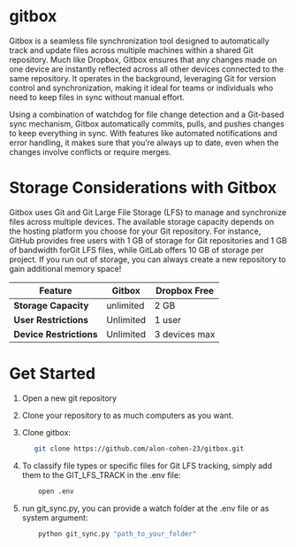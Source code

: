 # gitboxGitbox is a seamless file synchronization tool designed to automatically track and update files across multiple machines within a shared Git repository. Much like Dropbox, Gitbox ensures that any changes made on one device are instantly reflected across all other devices connected to the same repository. It operates in the background, leveraging Git for version control and synchronization, making it ideal for teams or individuals who need to keep files in sync without manual effort.Using a combination of watchdog for file change detection and a Git-based sync mechanism, Gitbox automatically commits, pulls, and pushes changes to keep everything in sync. With features like automated notifications and error handling, it makes sure that you’re always up to date, even when the changes involve conflicts or require merges.# Storage Considerations with GitboxGitbox uses Git and Git Large File Storage (LFS) to manage and synchronize files across multiple devices.The available storage capacity depends on the hosting platform you choose for your Git repository.For instance, GitHub provides free users with 1 GB of storage for Git repositories and 1 GB of bandwidth forGit LFS files, while GitLab offers 10 GB of storage per project.If you run out of storage, you can always create a new repository to gain additional memory space!| Feature                   |   Gitbox   | Dropbox Free ||---------------------------|------------|--------------|| **Storage Capacity**      | unlimited  |      2 GB    || **User Restrictions**     | Unlimited  |      1 user  || **Device Restrictions**   | Unlimited  |   3 devices max  |# Get Started 1. Open a new git repository2. Clone your repository to as much computers as you want.3. Clone gitbox:    ```bash       git clone https://github.com/alon-cohen-23/gitbox.git   ```4. To classify file types or specific files for Git LFS tracking,    simply add them to the GIT_LFS_TRACK in the .env file:   ```bash       open .env   ```5. run git_sync.py, you can provide a watch folder at the .env file or as system argument:   ```bash       python git_sync.py "path_to_your_folder"   ```